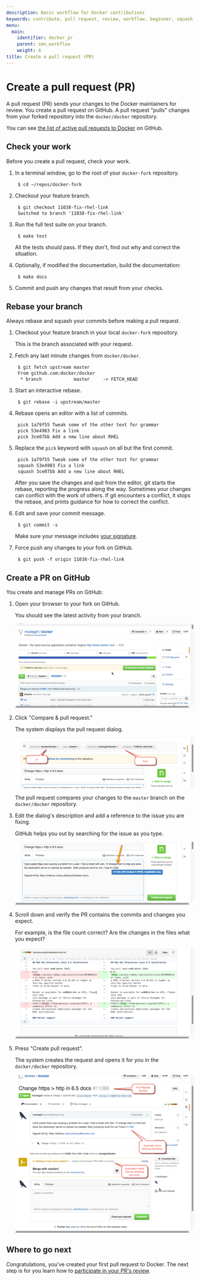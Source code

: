```yaml
---
description: Basic workflow for Docker contributions
keywords: contribute, pull request, review, workflow, beginner, squash,  commit
menu:
  main:
    identifier: docker_pr
    parent: smn_workflow
    weight: 4
title: Create a pull request (PR)
---
```


# Create a pull request (PR)

A pull request (PR) sends your changes to the Docker maintainers for review. You
create a pull request on GitHub. A pull request "pulls" changes from your forked
repository into the `docker/docker` repository.

You can see <a href="https://github.com/docker/docker/pulls" target="_blank">the
list of active pull requests to Docker</a> on GitHub.

## Check your work

Before you create a pull request, check your work.

1. In a terminal window, go to the root of your `docker-fork` repository.

        $ cd ~/repos/docker-fork

2. Checkout your feature branch.

        $ git checkout 11038-fix-rhel-link
        Switched to branch '11038-fix-rhel-link'

3. Run the full test suite on your branch.

		$ make test

	All the tests should pass. If they don't, find out why and correct the
	situation.

4. Optionally, if modified the documentation, build the documentation:

		$ make docs

5. Commit and push any changes that result from your checks.

## Rebase your branch

Always rebase and squash your commits before making a pull request.

1. Checkout your feature branch in your local `docker-fork` repository.

    This is the branch associated with your request.

2. Fetch any last minute changes from `docker/docker`.

        $ git fetch upstream master
        From github.com:docker/docker
         * branch            master     -> FETCH_HEAD

3. Start an interactive rebase.

        $ git rebase -i upstream/master

4. Rebase opens an editor with a list of commits.

        pick 1a79f55 Tweak some of the other text for grammar
        pick 53e4983 Fix a link
        pick 3ce07bb Add a new line about RHEL

5. Replace the `pick` keyword with `squash` on all but the first commit.

        pick 1a79f55 Tweak some of the other text for grammar
        squash 53e4983 Fix a link
        squash 3ce07bb Add a new line about RHEL

    After you save the changes and quit from the editor, git starts
    the rebase, reporting the progress along the way. Sometimes
    your changes can conflict with the work of others. If git
    encounters a conflict, it stops the rebase, and prints guidance
    for how to correct the conflict.

6. Edit and save your commit message.

        $ git commit -s

    Make sure your message includes <a href="/opensource/project/set-up-git/" target="_blank">your signature</a>.

7. Force push any changes to your fork on GitHub.

        $ git push -f origin 11038-fix-rhel-link

## Create a PR on GitHub

You create and manage PRs on GitHub:

1. Open your browser to your fork on GitHub.

    You should see the latest activity from your branch.

    ![Latest commits](images/latest_commits.png)


2. Click "Compare & pull request."

    The system displays the pull request dialog.

    ![PR dialog](images/to_from_pr.png)

    The pull request compares your changes to the `master` branch on the
    `docker/docker` repository.

3. Edit the dialog's description and add a reference to the issue you are fixing.

    GitHub helps you out by searching for the issue as you type.

    ![Fixes issue](images/fixes_num.png)

4. Scroll down and verify the PR contains the commits and changes you expect.

    For example, is the file count correct? Are the changes in the files what
    you expect?

    ![Commits](images/commits_expected.png)

5. Press "Create pull request".

    The system creates the request and opens it for you in the `docker/docker`
    repository.

    ![Pull request made](images/pull_request_made.png)


## Where to go next

Congratulations, you've created your first pull request to Docker. The next
step is for you learn how to [participate in your PR's
review](review-pr.md).
